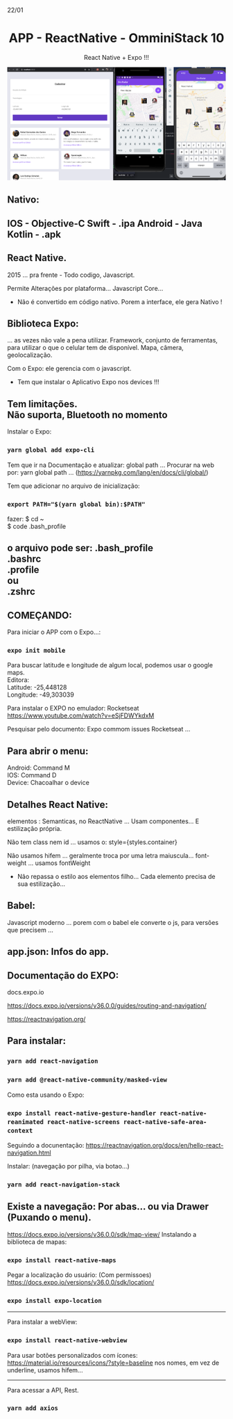 22/01
<h1 align="center">APP - ReactNative - OmminiStack 10</h1>

<p align="center">
React Native + Expo !!! 
</p>

![Hero Image with Logo](./.github/sc01.png)

## Nativo:
IOS - Objective-C Swift - .ipa
Android - Java Kotlin - .apk
---

## React Native.
2015 ... pra frente - 
Todo codigo, Javascript.

Permite Alterações por plataforma...
Javascript Core...
* Não é convertido em código nativo.
Porem a interface, ele gera Nativo !

## Biblioteca Expo: 
... as vezes não vale a pena utilizar.
Framework, conjunto de ferramentas, para utilizar o que o celular tem de disponível.
Mapa, câmera, geolocalização.

Com o Expo: ele gerencia com o javascript.
* Tem que instalar o Aplicativo Expo nos devices !!!

Tem limitações.<br/>
Não suporta, Bluetooth no momento 
----------------------------------------------

Instalar o Expo:
### `yarn global add expo-cli`

Tem que ir na Documentação e atualizar: global path ...
Procurar na web por: yarn global path ... 
(https://yarnpkg.com/lang/en/docs/cli/global/)

Tem que adicionar no arquivo de inicialização:
### `export PATH="$(yarn global bin):$PATH"`

fazer: 
$ cd ~<br/>
$ code .bash_profile<br/>

o arquivo pode ser: 
.bash_profile<br/>
.bashrc<br/>
.profile <br/>
ou <br/>
.zshrc
---------------------------------------------
## COMEÇANDO: 
Para iniciar o APP com o Expo...:
### `expo init mobile`

Para buscar latitude e longitude de algum local,
podemos usar o google maps.<br/>
Editora:<br/>
Latitude: -25,448128<br/>
Longitude: -49,303039<br/>

Para instalar o EXPO no emulador: Rocketseat<br/>
https://www.youtube.com/watch?v=eSjFDWYkdxM

Pesquisar pelo documento: Expo commom issues Rocketseat ...

## Para abrir o menu:
Android: Command M <br/>
IOS: Command D<br/>
Device: Chacoalhar o device <br/>

## Detalhes React Native:
elementos :
Semanticas, no ReactNative ... 
Usam componentes...
E estilização própria.

Não tem class nem id ...
usamos o: style={styles.container}

Não usamos hifem ... geralmente troca por uma letra maiuscula...
font-weight ... usamos fontWeight

* Não repassa o estilo aos elementos filho...
Cada elemento precisa de sua estilização...

## Babel:
Javascript moderno ... porem com o babel ele converte o js, para versões que precisem ...

app.json: Infos do app.
-------------------------
## Documentação do EXPO:
docs.expo.io 

https://docs.expo.io/versions/v36.0.0/guides/routing-and-navigation/

https://reactnavigation.org/

## Para instalar:
### `yarn add react-navigation`
### `yarn add @react-native-community/masked-view`

Como esta usando o Expo:
### `expo install react-native-gesture-handler react-native-reanimated react-native-screens react-native-safe-area-context`

Seguindo a docunentação:
https://reactnavigation.org/docs/en/hello-react-navigation.html

Instalar: (navegação por pilha, via botao...)
### `yarn add react-navigation-stack`

Existe a navegação: Por abas... ou via Drawer (Puxando o menu).
--------------
https://docs.expo.io/versions/v36.0.0/sdk/map-view/
Instalando a biblioteca de mapas:
### `expo install react-native-maps`

Pegar a localização do usuário: (Com permissoes)
https://docs.expo.io/versions/v36.0.0/sdk/location/

### `expo install expo-location`
----------------
Para instalar a webView:
### `expo install react-native-webview`

Para usar botões personalizados com ícones:
https://material.io/resources/icons/?style=baseline
nos nomes, em vez de underline, usamos hifem...

---------------
Para acessar a API, Rest.
### `yarn add axios`